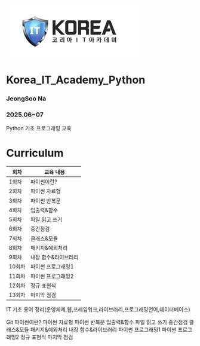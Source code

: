 ![jpg](img/icon.jfif)
# Korea_IT_Academy_Python
### JeongSoo Na
### 2025.06~07
Python 기초 프로그래밍 교육

# Curriculum

|회차|교육 내용|
|----|--|
|1회차|파이썬이란?|
|2회차|파이썬 자료형|
|3회차|파이썬 반복문|
|4회차|입출력&함수|
|5회차|파일 읽고 쓰기|
|6회차|중간점검|
|7회차|클래스&모듈|
|8회차|패키지&예외처리|
|9회차|내장 함수&라이브러리|
|10회차|파이썬 프로그래밍1|
|11회차|파이썬 프로그래밍2|
|12회차|정규 표현식|
|13회차|마지막 점검|



IT 기초
용어 정리(운영체제,웹,프레임워크,라이브러리,프로그래밍언어,데이터베이스)

Git
파이썬이란?
파이썬 자료형
파이썬 반복문
입출력&함수
파일 읽고 쓰기
중간점검
클래스&모듈
패키지&예외처리
내장 함수&라이브러리
파이썬 프로그래밍1
파이썬 프로그래밍2
정규 표현식
마지막 점검